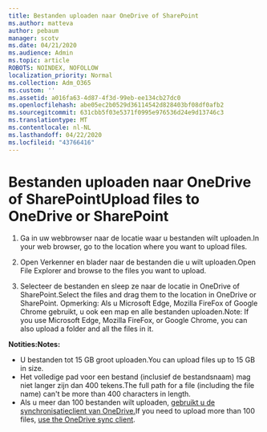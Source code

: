 ```yaml
---
title: Bestanden uploaden naar OneDrive of SharePoint
ms.author: matteva
author: pebaum
manager: scotv
ms.date: 04/21/2020
ms.audience: Admin
ms.topic: article
ROBOTS: NOINDEX, NOFOLLOW
localization_priority: Normal
ms.collection: Adm_O365
ms.custom: ''
ms.assetid: a016fa63-4d87-4f3d-99eb-ee134cb27dc0
ms.openlocfilehash: abe05ec2b0529d36114542d828403bf08df0afb2
ms.sourcegitcommit: 631cbb5f03e5371f0995e976536d24e9d13746c3
ms.translationtype: MT
ms.contentlocale: nl-NL
ms.lasthandoff: 04/22/2020
ms.locfileid: "43766416"
---
```

# <a name="upload-files-to-onedrive-or-sharepoint"></a><span data-ttu-id="ead45-102">Bestanden uploaden naar OneDrive of SharePoint</span><span class="sxs-lookup"><span data-stu-id="ead45-102">Upload files to OneDrive or SharePoint</span></span>

1. <span data-ttu-id="ead45-103">Ga in uw webbrowser naar de locatie waar u bestanden wilt uploaden.</span><span class="sxs-lookup"><span data-stu-id="ead45-103">In your web browser, go to the location where you want to upload files.</span></span>
    
2. <span data-ttu-id="ead45-104">Open Verkenner en blader naar de bestanden die u wilt uploaden.</span><span class="sxs-lookup"><span data-stu-id="ead45-104">Open File Explorer and browse to the files you want to upload.</span></span>
    
3. <span data-ttu-id="ead45-105">Selecteer de bestanden en sleep ze naar de locatie in OneDrive of SharePoint.</span><span class="sxs-lookup"><span data-stu-id="ead45-105">Select the files and drag them to the location in OneDrive or SharePoint.</span></span> <span data-ttu-id="ead45-106">Opmerking: Als u Microsoft Edge, Mozilla FireFox of Google Chrome gebruikt, u ook een map en alle bestanden uploaden.</span><span class="sxs-lookup"><span data-stu-id="ead45-106">Note: If you use Microsoft Edge, Mozilla FireFox, or Google Chrome, you can also upload a folder and all the files in it.</span></span>
    
<span data-ttu-id="ead45-107">**Notities:**</span><span class="sxs-lookup"><span data-stu-id="ead45-107">**Notes:**</span></span>
- <span data-ttu-id="ead45-108">U bestanden tot 15 GB groot uploaden.</span><span class="sxs-lookup"><span data-stu-id="ead45-108">You can upload files up to 15 GB in size.</span></span> 
- <span data-ttu-id="ead45-109">Het volledige pad voor een bestand (inclusief de bestandsnaam) mag niet langer zijn dan 400 tekens.</span><span class="sxs-lookup"><span data-stu-id="ead45-109">The full path for a file (including the file name) can't be more than 400 characters in length.</span></span> 
- <span data-ttu-id="ead45-110">Als u meer dan 100 bestanden wilt uploaden, [gebruikt u de synchronisatieclient van OneDrive.](https://go.microsoft.com/fwlink/?linkid=866427)</span><span class="sxs-lookup"><span data-stu-id="ead45-110">If you need to upload more than 100 files, [use the OneDrive sync client](https://go.microsoft.com/fwlink/?linkid=866427).</span></span> 
  

